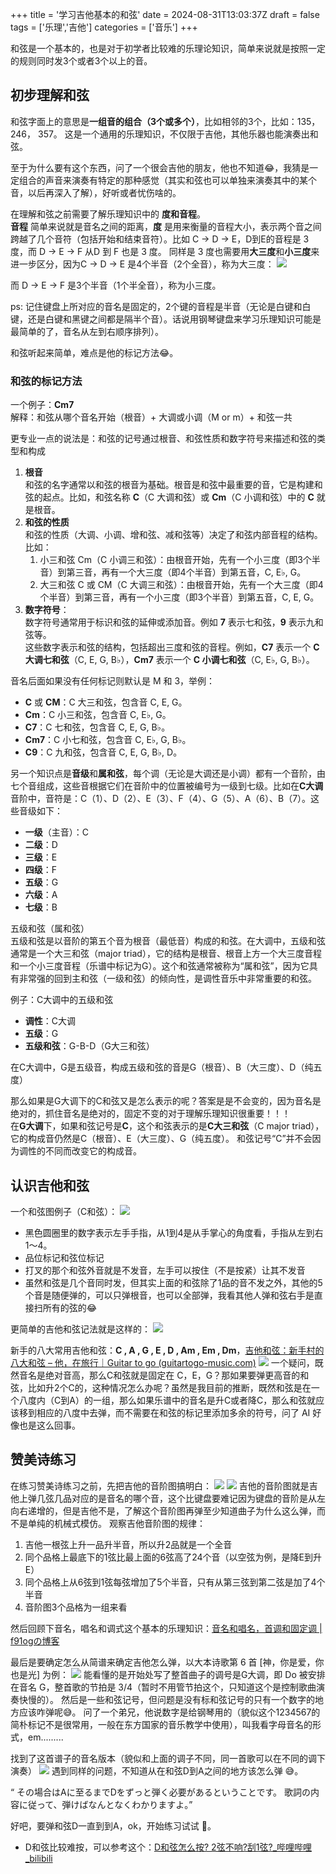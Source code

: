 +++
title = '学习吉他基本的和弦'
date = 2024-08-31T13:03:37Z
draft = false
tags = ['乐理','吉他']
categories = ['音乐']
+++

和弦是一个基本的，也是对于初学者比较难的乐理论知识，简单来说就是按照一定的规则同时发3个或者3个以上的音。

<!--more-->

## 初步理解和弦

和弦字面上的意思是**一组音的组合（3个或多个）**，比如相邻的3个，比如：135，246， 357。
这是一个通用的乐理知识，不仅限于吉他，其他乐器也能演奏出和弦。

至于为什么要有这个东西，问了一个很会吉他的朋友，他也不知道😂，我猜是一定组合的声音来演奏有特定的那种感觉（其实和弦也可以单独来演奏其中的某个音，以后再深入了解），好听或者忧伤啥的。

在理解和弦之前需要了解乐理知识中的 **度和音程**。  
**音程** 简单来说就是音名之间的距离，**度** 是用来衡量的音程大小，表示两个音之间跨越了几个音符（包括开始和结束音符）。比如 C ->  D -> E，D到E的音程是 3 度，而 D ->  E -> F 从D 到 F 也是 3 度。  同样是 3 度也需要用**大三度**和**小三度**来进一步区分，因为C ->  D -> E 是4个半音（2个全音），称为大三度：
![](Pasted%20image%2020240831212549.png)

而 D  ->  E -> F 是3个半音（1个半全音），称为小三度。

ps: 记住键盘上所对应的音名是固定的，2个键的音程是半音（无论是白键和白键，还是白键和黑键之间都是隔半个音）。话说用钢琴键盘来学习乐理知识可能是最简单的了，音名从左到右顺序排列）。

和弦听起来简单，难点是他的标记方法😂。

### 和弦的标记方法

一个例子：**Cm7**  
解释：和弦从哪个音名开始（根音）+ 大调或小调（M or m）+ 和弦一共

更专业一点的说法是：和弦的记号通过根音、和弦性质和数字符号来描述和弦的类型和构成
1. **根音**  
    和弦的名字通常以和弦的根音为基础。根音是和弦中最重要的音，它是构建和弦的起点。比如，和弦名称 **C**（C 大调和弦）或 **Cm**（C 小调和弦）中的 **C** 就是根音。
2. **和弦的性质**  
   和弦的性质（大调、小调、增和弦、减和弦等）决定了和弦内部音程的结构。比如：
   1) 小三和弦 Cm（C 小调三和弦）：由根音开始，先有一个小三度（即3个半音）到第三音，再有一个大三度（即4个半音）到第五音，C, E♭, G。
   2) 大三和弦 C 或 CM（C 大调三和弦）：由根音开始，先有一个大三度（即4个半音）到第三音，再有一个小三度（即3个半音）到第五音，C, E, G。
1. **数字符号**：  
    数字符号通常用于标识和弦的延伸或添加音。例如 **7** 表示七和弦，**9** 表示九和弦等。  
    这些数字表示和弦的结构，包括超出三度和弦的音程。例如，**C7** 表示一个 **C 大调七和弦**（C, E, G, B♭），**Cm7** 表示一个 **C 小调七和弦**（C, E♭, G, B♭）。

音名后面如果没有任何标记则默认是 M 和 3，举例：
- **C** 或 **CM**：C 大三和弦，包含音 C, E, G。
- **Cm**：C 小三和弦，包含音 C, E♭, G。
- **C7**：C 七和弦，包含音 C, E, G, B♭。
- **Cm7**：C 小七和弦，包含音 C, E♭, G, B♭。
- **C9**：C 九和弦，包含音 C, E, G, B♭, D。

另一个知识点是**音级**和**属和弦**，每个调（无论是大调还是小调）都有一个音阶，由七个音组成，这些音根据它们在音阶中的位置被编号为一级到七级。比如在**C大调**音阶中，音符是：C（1）、D（2）、E（3）、F（4）、G（5）、A（6）、B（7）。这些音级如下：
- **一级**（主音）：C
- **二级**：D
- **三级**：E
- **四级**：F
- **五级**：G
- **六级**：A
- **七级**：B

五级和弦（属和弦）  
五级和弦是以音阶的第五个音为根音（最低音）构成的和弦。在大调中，五级和弦通常是一个大三和弦（major triad），它的结构是根音、根音上方一个大三度音程和一个小三度音程（乐谱中标记为G）。这个和弦通常被称为“属和弦”，因为它具有非常强的回到主和弦（一级和弦）的倾向性，是调性音乐中非常重要的和弦。

例子：C大调中的五级和弦
- **调性**：C大调
- **五级**：G
- **五级和弦**：G-B-D（G大三和弦）

在C大调中，G是五级音，构成五级和弦的音是G（根音）、B（大三度）、D（纯五度）

那么如果是G大调下的C和弦又是怎么表示的呢？答案是是不会变的，因为音名是绝对的，抓住音名是绝对的，固定不变的对于理解乐理知识很重要！！！  
在**G大调**下，如果和弦记号是**C**，这个和弦表示的是**C大三和弦**（C major triad），它的构成音仍然是C（根音）、E（大三度）、G（纯五度）。
和弦记号“C”并不会因为调性的不同而改变它的构成音。
## **认识吉他和弦**

一个和弦图例子（C和弦）：
![](Pasted%20image%2020240411173340.png)
- 黑色圆圈里的数字表示左手手指，从1到4是从手掌心的角度看，手指从左到右1～4。
- 品位标记和弦位标记
- 打叉的那个和弦外音就是不发音，左手可以按住（不是按紧）让其不发音
- 虽然和弦是几个音同时发，但其实上面的和弦除了1品的音不发之外，其他的5个音是随便弹的，可以只弹根音，也可以全部弹，我看其他人弹和弦右手是直接扫所有的弦的😂

更简单的吉他和弦记法就是这样的：
![](Pasted%20image%2020240411173823.png)

新手的八大常用吉他和弦：**C , A , G , E , D , Am , Em , Dm**，[吉他和弦：新手村的八大和弦 – 他，在旅行｜Guitar to go (guitartogo-music.com)](https://guitartogo-music.com/learning-essentials/first-eight-chords-for-beginners/?srsltid=AfmBOor1-gwrcBZvTDuVaDqw6xrWsMXH9k2bUyniF1nfAaVZC-bKQpVU)
![](Pasted%20image%2020240831215825.png)
一个疑问，既然音名是绝对音高，那么C和弦就是固定在 C，E，G？那如果要弹更高音的和弦，比如升2个C的，这种情况怎么办呢？虽然是我目前的推断，既然和弦是在一个八度内（C到A）的一组，那么如果乐谱中的音名是升C或者降C，那么和弦就应该移到相应的八度中去弹，而不需要在和弦的标记里添加多余的符号，问了 AI 好像也是这么回事。

## 赞美诗练习

在练习赞美诗练习之前，先把吉他的音阶图搞明白：
![](Pasted%20image%2020240323234631.png)
![](Pasted%20image%2020240323235230.png)
吉他的音阶图就是吉他上弹几弦几品对应的是音名的哪个音，这个比键盘要难记因为键盘的音阶是从左向右递增的，但是吉他不是，了解这个音阶图再弹至少知道曲子为什么这么弹，而不是单纯的机械式模仿。
观察吉他音阶图的规律：  
1. 吉他一根弦上升一品升半音，所以升2品就是一个全音
2. 同个品格上最底下的1弦比最上面的6弦高了24个音（以空弦为例，是降E到升E）
3. 同个品格上从6弦到1弦每弦增加了5个半音，只有从第三弦到第二弦是加了4个半音
4. 音阶图3个品格为一组来看

然后回顾下音名，唱名和调式这个基本的乐理知识：[音名和唱名，首调和固定调 | f91ogの博客](https://www.f91og.com/posts/%E9%9F%B3%E5%90%8D%E5%92%8C%E5%94%B1%E5%90%8D%E5%9B%BA%E5%AE%9A%E8%B0%83%E5%92%8C%E9%A6%96%E8%B0%83/)

最后是要确定怎么从简谱来确定吉他怎么弹，以大本诗歌第 6 首 [神，你是爱，你也是光] 为例：
![](Pasted%20image%2020240828171611.png)
能看懂的是开始处写了整首曲子的调号是G大调，即 Do 被安排在音名 G，整首歌的节拍是 3/4（暂时不用管节拍这个，只知道这个是控制歌曲演奏快慢的）。
然后是一些和弦记号，但问题是没有标和弦记号的只有一个数字的地方应该咋弹呢😅。
问了一个弟兄，他说数字是给钢琴用的（貌似这个1234567的简朴标记不是很常用，一般在东方国家的音乐教学中使用），叫我看字母音名的形式，em.........

找到了这首谱子的音名版本（貌似和上面的调子不同，同一首歌可以在不同的调下演奏）
![](Pasted%20image%2020240831215410.png)
遇到同样的问题，不知道从在和弦D到A之间的地方该怎么弹 😅。

“ その場合はAに至るまでDをずっと弾く必要があるということです。
歌詞の内容に従って、弾けばなんとなくわかりますよ。”

好吧，要弹和弦D一直到到A，ok，开始练习试试 💪。
- D和弦比较难按，可以参考这个：[D和弦怎么按? 2弦不响?刮1弦?_哔哩哔哩_bilibili](https://www.bilibili.com/video/BV18y4y1C7Vy/?vd_source=6e0c18349c9d2d60a1a7c15986b114e6)
